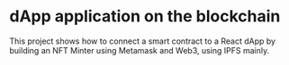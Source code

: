 # dApp application on the blockchain

This project shows how to connect a smart contract to a React dApp by building an NFT Minter using Metamask and Web3, using IPFS mainly.
